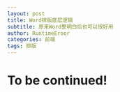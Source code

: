 ```yaml
---
layout: post
title: Word排版底层逻辑
subtitle: 原来Word整明白后也可以很好用
author: RuntimeEroor
categories: 前端
tags: 排版
---
```

# To be continued!
